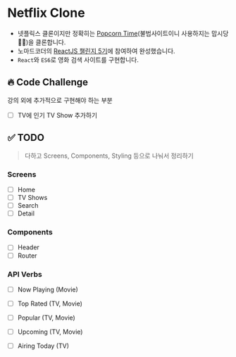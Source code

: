 # Netflix Clone

- 넷플릭스 클론이지만 정확히는 [Popcorn Time](https://getpopcorntime.is/)(불법사이트이니 사용하지는 맙시당🙅‍♀️)을 클론합니다.
- 노마드코더의 [ReactJS 챌린지 5기](https://nomadcoders.co/c/reactjs-challenge/lobby)에 참여하여 완성했습니다.
- `React`와 `ES6`로 영화 검색 사이트를 구현합니다.

## 🔥 Code Challenge

강의 외에 추가적으로 구현해야 하는 부분

- [ ] TV에 인기 TV Show 추가하기


## ✅ TODO

> 다하고 Screens, Components, Styling 등으로 나눠서 정리하기

### Screens

- [ ] Home
- [ ] TV Shows
- [ ] Search
- [ ] Detail

### Components

- [ ] Header
- [ ] Router

### API Verbs

- [ ] Now Playing (Movie)
- [ ] Top Rated (TV, Movie)
- [ ] Popular (TV, Movie)
- [ ] Upcoming (TV, Movie)
- [ ] Airing Today (TV)

